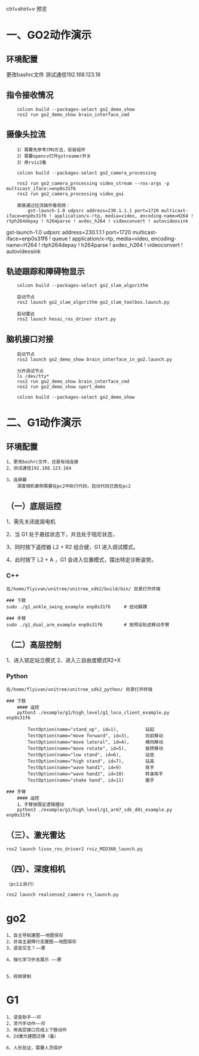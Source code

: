 ctrl+shirt+v 预览
# 一、GO2动作演示
## 环境配置
更改bashrc文件
测试通信192.168.123.18

## 指令接收情况
        colcon build --packages-select go2_demo_show
        ros2 run go2_demo_show brain_interface_cmd

## 摄像头拉流
        1）需要先参考CMU方法，安装组件
        2）需要opencv打开gstreamer开关
        3）用rviz2看

        colcon build --packages-select go2_camera_processing

        ros2 run go2_camera_processing video_stream --ros-args -p multicast_iface:=enp0s31f6
        ros2 run go2_camera_processing video_gui

        直接通过拉流插件看视频：
            gst-launch-1.0 udpsrc address=230.1.1.1 port=1720 multicast-iface=enp0s31f6 ! application/x-rtp, media=video, encoding-name=H264 ! rtph264depay ! h264parse ! avdec_h264 ! videoconvert ! autovideosink


gst-launch-1.0 udpsrc address=230.1.1.1 port=1720 multicast-iface=enp0s31f6 ! queue !  application/x-rtp, media=video, encoding-name=H264 ! rtph264depay ! h264parse ! avdec_h264 ! videoconvert ! autovideosink

## 轨迹跟踪和障碍物显示
        colcon build --packages-select go2_slam_algorithm

        启动节点
        ros2 launch go2_slam_algorithm go2_slam_toolbox.launch.py 

        启动雷达
        ros2 launch hesai_ros_driver start.py


## 脑机接口对接
        启动节点
        ros2 launch go2_demo_show brain_interface_in_go2.launch.py

        分开调试节点
        ls /dev/tty*
        ros2 run go2_demo_show brain_interface_cmd
        ros2 run go2_demo_show sport_demo

        colcon build --packages-select go2_demo_show



# 二、G1动作演示
## 环境配置
    1、更改bashrc文件，还是有线连接
    2、测试通信192.168.123.164

    3、连屏幕
        深度相机案例需要在pc2中执行代码，启动代码已放在pc2


## （一）底层运控
1、需先关闭底层电机

2、当 G1 处于悬挂状态下，并且处于阻尼状态，

3、同时按下遥控器 L2 + R2 组合键，G1 进入调试模式。

4、此时按下 L2 + A ，G1 会进入位置模式，摆出特定诊断姿势。


### C++
    在/home/flyivan/unitree/unitree_sdk2/build/bin/ 目录打开终端

    ### 下肢
    sudo ./g1_ankle_swing_example enp0s31f6     # 扭动脚踝

    ### 手臂
    sudo ./g1_dual_arm_example enp0s31f6        # 按预设轨迹移动手臂

## （二）高层控制
1、进入锁定站立模式
2、进入三自由度模式R2+X

### Python

    在/home/flyivan/unitree/unitree_sdk2_python/ 目录打开终端

    ### 下肢
        #### 运控
        python3 ./example/g1/high_level/g1_loco_client_example.py enp0s31f6

            TestOption(name="stand_up", id=1),          站起
            TestOption(name="move forward", id=3),      向前移动   
            TestOption(name="move lateral", id=4),      横向移动
            TestOption(name="move rotate", id=5),       旋转移动
            TestOption(name="low stand", id=6),         站低
            TestOption(name="high stand", id=7),        站高
            TestOption(name="wave hand1", id=9)         挥手
            TestOption(name="wave hand2", id=10)        转身挥手
            TestOption(name="shake hand", id=11)        握手

    ### 手臂
        #### 运控
        1、手臂按既定逻辑摆动
        python3 ./example/g1/high_level/g1_arm7_sdk_dds_example.py enp0s31f6

## （三）、激光雷达

    ros2 launch livox_ros_driver2 rviz_MID360_launch.py

## （四）、深度相机
    （pc2上执行）

    ros2 launch realsense2_camera rs_launch.py

  

# go2

    1、自主导航建图——地图保存
    2、非自主避障行走建图——地图保存
    3、语音交互？——惠

    4、强化学习步态展示 ——惠


    5、视频录制


    

# G1

    1、语音助手——邓
    2、灵巧手动作——邓
    3、用高层接口完成上下肢动作
    4、2d激光建图迁移（备）
    
    6、人形验证，需要人员保护
